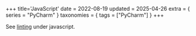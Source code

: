 +++
title='JavaScript'
date = 2022-08-19
updated = 2025-04-26
extra = { series = "PyCharm" }
taxonomies = { tags = ["PyCharm"] }
+++

See [linting](../../javascript/linting/index.html) under javascript.
